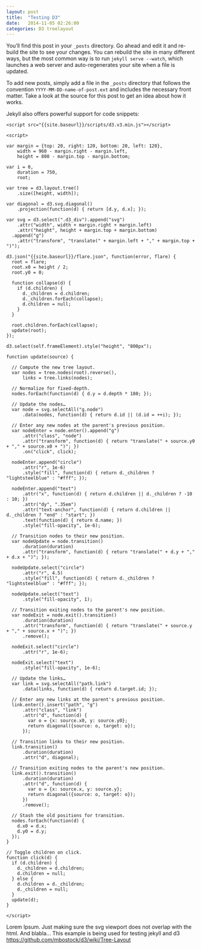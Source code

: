 ```yaml
---
layout: post
title:  "Testing D3"
date:   2014-11-05 02:26:00
categories: D3 treelayout
---
```

You’ll find this post in your `_posts` directory. Go ahead and edit it and re-build the site to see your changes. You can rebuild the site in many different ways, but the most common way is to run `jekyll serve --watch`, which launches a web server and auto-regenerates your site when a file is updated.

To add new posts, simply add a file in the `_posts` directory that follows the convention `YYYY-MM-DD-name-of-post.ext` and includes the necessary front matter. Take a look at the source for this post to get an idea about how it works.

Jekyll also offers powerful support for code snippets:

<div class="d3_div">

	<script src="{{site.baseurl}}/scripts/d3.v3.min.js"></script>

	<script>

	var margin = {top: 20, right: 120, bottom: 20, left: 120},
	    width = 960 - margin.right - margin.left,
	    height = 800 - margin.top - margin.bottom;
	    
	var i = 0,
	    duration = 750,
	    root;

	var tree = d3.layout.tree()
	    .size([height, width]);

	var diagonal = d3.svg.diagonal()
	    .projection(function(d) { return [d.y, d.x]; });

	var svg = d3.select(".d3_div").append("svg")
	    .attr("width", width + margin.right + margin.left)
	    .attr("height", height + margin.top + margin.bottom)
	  .append("g")
	    .attr("transform", "translate(" + margin.left + "," + margin.top + ")");

	d3.json("{{site.baseurl}}/flare.json", function(error, flare) {
	  root = flare;
	  root.x0 = height / 2;
	  root.y0 = 0;

	  function collapse(d) {
	    if (d.children) {
	      d._children = d.children;
	      d._children.forEach(collapse);
	      d.children = null;
	    }
	  }

	  root.children.forEach(collapse);
	  update(root);
	});

	d3.select(self.frameElement).style("height", "800px");

	function update(source) {

	  // Compute the new tree layout.
	  var nodes = tree.nodes(root).reverse(),
	      links = tree.links(nodes);

	  // Normalize for fixed-depth.
	  nodes.forEach(function(d) { d.y = d.depth * 180; });

	  // Update the nodes…
	  var node = svg.selectAll("g.node")
	      .data(nodes, function(d) { return d.id || (d.id = ++i); });

	  // Enter any new nodes at the parent's previous position.
	  var nodeEnter = node.enter().append("g")
	      .attr("class", "node")
	      .attr("transform", function(d) { return "translate(" + source.y0 + "," + source.x0 + ")"; })
	      .on("click", click);

	  nodeEnter.append("circle")
	      .attr("r", 1e-6)
	      .style("fill", function(d) { return d._children ? "lightsteelblue" : "#fff"; });

	  nodeEnter.append("text")
	      .attr("x", function(d) { return d.children || d._children ? -10 : 10; })
	      .attr("dy", ".35em")
	      .attr("text-anchor", function(d) { return d.children || d._children ? "end" : "start"; })
	      .text(function(d) { return d.name; })
	      .style("fill-opacity", 1e-6);

	  // Transition nodes to their new position.
	  var nodeUpdate = node.transition()
	      .duration(duration)
	      .attr("transform", function(d) { return "translate(" + d.y + "," + d.x + ")"; });

	  nodeUpdate.select("circle")
	      .attr("r", 4.5)
	      .style("fill", function(d) { return d._children ? "lightsteelblue" : "#fff"; });

	  nodeUpdate.select("text")
	      .style("fill-opacity", 1);

	  // Transition exiting nodes to the parent's new position.
	  var nodeExit = node.exit().transition()
	      .duration(duration)
	      .attr("transform", function(d) { return "translate(" + source.y + "," + source.x + ")"; })
	      .remove();

	  nodeExit.select("circle")
	      .attr("r", 1e-6);

	  nodeExit.select("text")
	      .style("fill-opacity", 1e-6);

	  // Update the links…
	  var link = svg.selectAll("path.link")
	      .data(links, function(d) { return d.target.id; });

	  // Enter any new links at the parent's previous position.
	  link.enter().insert("path", "g")
	      .attr("class", "link")
	      .attr("d", function(d) {
	        var o = {x: source.x0, y: source.y0};
	        return diagonal({source: o, target: o});
	      });

	  // Transition links to their new position.
	  link.transition()
	      .duration(duration)
	      .attr("d", diagonal);

	  // Transition exiting nodes to the parent's new position.
	  link.exit().transition()
	      .duration(duration)
	      .attr("d", function(d) {
	        var o = {x: source.x, y: source.y};
	        return diagonal({source: o, target: o});
	      })
	      .remove();

	  // Stash the old positions for transition.
	  nodes.forEach(function(d) {
	    d.x0 = d.x;
	    d.y0 = d.y;
	  });
	}

	// Toggle children on click.
	function click(d) {
	  if (d.children) {
	    d._children = d.children;
	    d.children = null;
	  } else {
	    d.children = d._children;
	    d._children = null;
	  }
	  update(d);
	}

	</script>

</div>


Lorem Ipsum. Just making sure the svg viewport does not overlap with the html. And blabla... This example is being used for testing jekyll and d3 https://github.com/mbostock/d3/wiki/Tree-Layout
